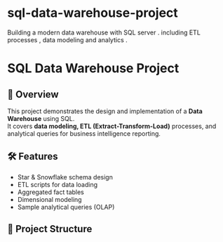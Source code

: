 # sql-data-warehouse-project
Building a modern data warehouse with SQL server . including ETL processes , data modeling and analytics . 
# SQL Data Warehouse Project

## 📌 Overview
This project demonstrates the design and implementation of a **Data Warehouse** using SQL.  
It covers **data modeling, ETL (Extract-Transform-Load)** processes, and analytical queries for business intelligence reporting.

## 🛠 Features
- Star & Snowflake schema design
- ETL scripts for data loading
- Aggregated fact tables
- Dimensional modeling
- Sample analytical queries (OLAP)

## 📂 Project Structure

